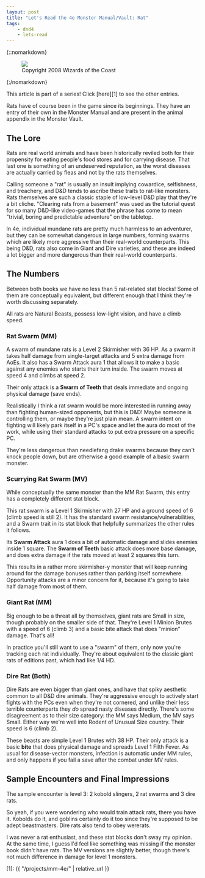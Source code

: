 ```yaml
---
layout: post
title: "Let's Read the 4e Monster Manual/Vault: Rat"
tags:
    - dnd4
    - lets-read
---
```


{::nomarkdown}
<figure class="left">
  <img src="{{ "/assets/wir-mm-4e-rat.png" | absolute_url }}"/>
  <figcaption>
    Copyright 2008 Wizards of the Coast
  </figcaption>
</figure>
{:/nomarkdown}

This article is part of a series! Click [here][1] to see the other entries.

Rats have of course been in the game since its beginnings. They have an entry of
their own in the Monster Manual and are present in the animal appendix in the
Monster Vault.

## The Lore

Rats are real world animals and have been historically reviled both for their
propensity for eating people's food stores and for carrying disease. That last
one is something of an undeserved reputation, as the worst diseases are actually
carried by fleas and not by the rats themselves.

Calling someone a "rat" is usually an insult implying cowardice, selfishness,
and treachery, and D&D tends to ascribe these traits to rat-like
monsters. Rats themselves are such a classic staple of low-level D&D play that
they're a bit cliche. "Clearing rats from a basement" was used as the tutorial
quest for so many D&D-like video-games that the phrase has come to mean
"trivial, boring and predictable adventure" on the tabletop.

In 4e, individual mundane rats are pretty much harmless to an adventurer, but
they can be somewhat dangerous in large numbers, forming swarms which are likely
more aggressive than their real-world counterparts. This being D&D, rats also
come in Giant and Dire varieties, and these are indeed a lot bigger and more
dangerous than their real-world counterparts.

## The Numbers

Between both books we have no less than 5 rat-related stat blocks! Some of them
are conceptually equivalent, but different enough that I think they're worth
discussing separately.

All rats are Natural Beasts, possess low-light vision, and have a climb speed.

### Rat Swarm (MM)

A swarm of mundane rats is a Level 2 Skirmisher with 36 HP. As a swarm it takes
half damage from single-target attacks and 5 extra damage from AoEs. It also has
a Swarm Attack aura 1 that allows it to make a basic against any enemies who
starts their turn inside. The swarm moves at speed 4 and climbs at speed 2.

Their only attack is a **Swarm of Teeth** that deals immediate and ongoing
physical damage (save ends).

Realistically I think a rat swarm would be more interested in running away than
fighting human-sized opponents, but this is D&D! Maybe someone is controlling
them, or maybe they're just plain mean. A swarm intent on fighting will likely
park itself in a PC's space and let the aura do most of the work, while using
their standard attacks to put extra pressure on a specific PC.

They're less dangerous than needlefang drake swarms because they can't knock
people down, but are otherwise a good example of a basic swarm monster.

### Scurrying Rat Swarm (MV)

While conceptually the same monster than the MM Rat Swarm, this entry has a
completely different stat block.

This rat swarm is a Level 1 Skirmisher with 27 HP and a ground speed of 6 (climb
speed is still 2). It has the standard swarm resistance/vulnerabilities, and a
Swarm trait in its stat block that helpfully summarizes the other rules it
follows.

Its **Swarm Attack** aura 1 does a bit of automatic damage and slides enemies
inside 1 square. The **Swarm of Teeth** basic attack does more base damage, and
does extra damage if the rats moved at least 2 squares this turn.

This results in a rather more skirmisher-y monster that will keep running around
for the damage bonuses rather than parking itself somewhere. Opportunity attacks
are a minor concern for it, because it's going to take half damage from most of
them.

### Giant Rat (MM)

Big enough to be a threat all by themselves, giant rats are Small in size,
though probably on the smaller side of that. They're Level 1 Minion Brutes with
a speed of 6 (climb 3) and a basic bite attack that does "minion" damage. That's
all!

In practice you'll still want to use a "swarm" of them, only now you're tracking
each rat individually. They're about equivalent to the classic giant rats of
editions past, which had like 1/4 HD.

### Dire Rat (Both)

Dire Rats are even bigger than giant ones, and have that spiky aesthetic common
to all D&D dire animals. They're aggressive enough to actively start fights with
the PCs even when they're not cornered, and unlike their less terrible
counterparts they _do_ spread nasty diseases directly. There's some disagreement
as to their size category: the MM says Medium, the MV says Small. Either way
we're well into Rodent of Unusual Size country. Their speed is 6 (climb 2).

These beasts are simple Level 1 Brutes with 38 HP. Their only attack is a basic
**bite** that does physical damage and spreads Level 1 Filth Fever. As usual for
disease-vector monsters, infection is automatic under MM rules, and only happens
if you fail a save after the combat under MV rules.

## Sample Encounters and Final Impressions

The sample encounter is level 3: 2 kobold slingers, 2 rat swarms and 3 dire
rats.

So yeah, if you were wondering who would train attack rats, there you have
it. Kobolds do it, and goblins certainly do it too since they're supposed to be
adept beastmasters. Dire rats also tend to obey wererats.

I was never a rat enthusiast, and these stat blocks don't sway my opinion. At
the same time, I guess I'd feel like something was missing if the monster book
didn't have rats. The MV versions are slightly better, though there's not much
difference in damage for level 1 monsters.

[1]: {{ "/projects/mm-4e/" | relative_url }}

